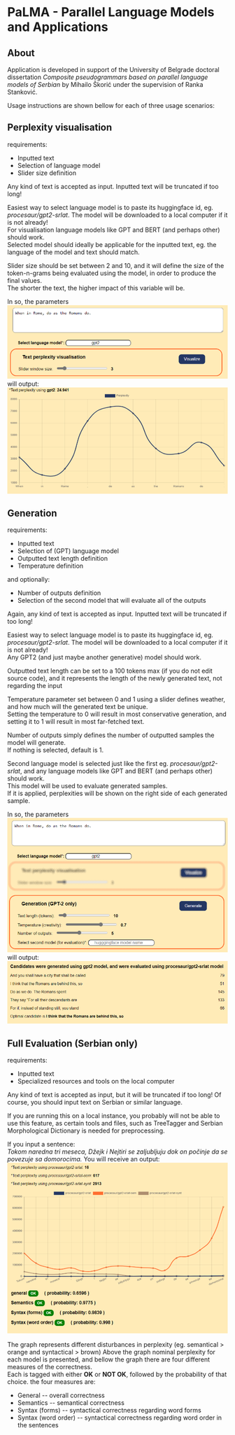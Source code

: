 # PaLMA - Parallel Language Models and Applications

<div>

##  About

Application is developed in support of the University of Belgrade doctoral dissertation _Composite pseudogrammars based on parallel language models of Serbian_ by Mihailo Škorić under the supervision of Ranka Stanković.

Usage instructions are shown bellow for each of three usage scenarios:

</div>

<div>

## Perplexity visualisation

requirements:

*   Inputted text
*   Selection of language model
*   Slider size definition

Any kind of text is accepted as input. Inputted text will be truncated if too long!

Easiest way to select language model is to paste its huggingface id, eg. _procesaur/gpt2-srlat_. The model will be downloaded to a local computer if it is not already!  
For visualisation language models like GPT and BERT (and perhaps other) should work.  
Selected model should ideally be applicable for the inputted text, eg. the language of the model and text should match.

Slider size should be set between 2 and 10, and it will define the size of the token-n-grams being evaluated using the model, in order to produce the final values.  
The shorter the text, the higher impact of this variable will be.

In so, the parameters ![](/static/help1.png) will output: ![](/static/help2.png)

</div>

<div>

## Generation

requirements:

*   Inputted text
*   Selection of (GPT) language model
*   Outputted text length definition
*   Temperature definition

and optionally:

*   Number of outputs definition
*   Selection of the second model that will evaluate all of the outputs

Again, any kind of text is accepted as input. Inputted text will be truncated if too long!

Easiest way to select language model is to paste its huggingface id, eg. _procesaur/gpt2-srlat_. The model will be downloaded to a local computer if it is not already!  
Any GPT2 (and just maybe another generative) model should work.

Outputted text length can be set to a 100 tokens max (if you do not edit source code), and it represents the length of the newly generated text, not regarding the input

Temperature parameter set between 0 and 1 using a slider defines weather, and how much will the generated text be unique.  
Setting the temperature to 0 will result in most conservative generation, and setting it to 1 will result in most far-fetched text.

Number of outputs simply defines the number of outputted samples the model will generate.  
If nothing is selected, default is 1.

Second language model is selected just like the first eg. _procesaur/gpt2-srlat_, and any language models like GPT and BERT (and perhaps other) should work.  
This model will be used to evaluate generated samples.  
If it is applied, perplexities will be shown on the right side of each generated sample.

In so, the parameters ![](/static/help3.png) will output: ![](/static/help4.png)

</div>

<div>

## Full Evaluation (Serbian only)

requirements:

*   Inputted text
*   Specialized resources and tools on the local computer

Any kind of text is accepted as input, but it will be truncated if too long! Of course, you should input text on Serbian or similar language.

If you are running this on a local instance, you probably will not be able to use this feature, as certain tools and files, such as TreeTagger and Serbian Morphological Dictionary is needed for preprocessing.  

If you input a sentence:  
_Tokom naredna tri meseca, Džejk i Nejtiri se zaljubljuju dok on počinje da se povezuje sa domorocima._ You will receive an output: ![](/static/help5.png)

The graph represents different disturbances in perplexity (eg. semantical > orange and syntactical > brown) Above the graph nominal perplexity for each model is presented, and bellow the graph there are four different measures of the correctness.  
Each is tagged with either **OK** or **NOT OK**, followed by the probability of that choice. the four measures are:

*   General -- overall correctness
*   Semantics -- semantical correctness
*   Syntax (forms) -- syntactical correctness regarding word forms
*   Syntax (word order) -- syntactical correctness regarding word order in the sentences

</div>